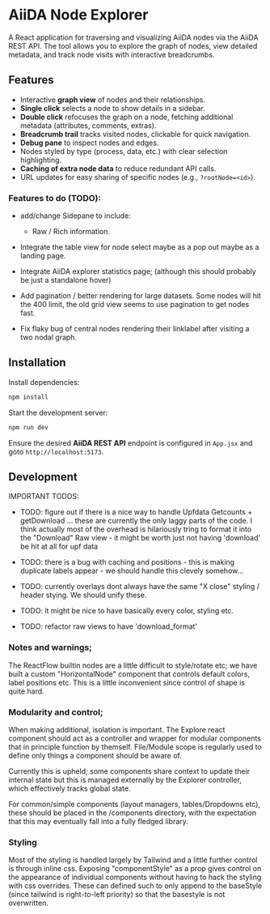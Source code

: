 # AiiDA Node Explorer

A React application for traversing and visualizing AiiDA nodes via the AiiDA REST API. The tool allows you to explore the graph of nodes, view detailed metadata, and track node visits with interactive breadcrumbs.

## Features

- Interactive **graph view** of nodes and their relationships.
- **Single click** selects a node to show details in a sidebar.
- **Double click** refocuses the graph on a node, fetching additional metadata (attributes, comments, extras).
- **Breadcrumb trail** tracks visited nodes, clickable for quick navigation.
- **Debug pane** to inspect nodes and edges.
- Nodes styled by type (process, data, etc.) with clear selection highlighting.
- **Caching of extra node data** to reduce redundant API calls.
- URL updates for easy sharing of specific nodes (e.g., `?rootNode=<id>`).

### Features to do (TODO):

- add/change Sidepane to include:
  - Raw / Rich information.
- Integrate the table view for node select maybe as a pop out maybe as a landing page.

- Integrate AiiDA explorer statistics page; (although this should probably be just a standalone hover)

- Add pagination / better rendering for large datasets. Some nodes will hit the 400 limit, the old grid view seems to use pagination to get nodes fast.

- Fix flaky bug of central nodes rendering their linklabel after visiting a two nodal graph.

## Installation

Install dependencies:

```bash
npm install
```

Start the development server:

```bash
npm run dev
```

Ensure the desired **AiiDA REST API** endpoint is configured in `App.jsx` and goto `http://localhost:5173`.

## Development

IMPORTANT TODOS:

- TODO: figure out if there is a nice way to handle Upfdata Getcounts + getDownload ... these are currently the only laggy parts of the code. I think actually most of the overhead is hilariously tring to format it into the "Download" Raw view - it might be worth just not having 'download' be hit at all for upf data

- TODO: there is a bug with caching and positions - this is making duplicate labels appear - we should handle this clevely somehow...

- TODO: currently overlays dont always have the same "X close" styling / header stying. We should unify these.

- TODO: it might be nice to have basically every color, styling etc.

- TODO: refactor raw views to have 'download_format'

### Notes and warnings;

The ReactFlow builtin nodes are a little difficult to style/rotate etc; we have built a custom "HorizontalNode" component that controls default colors, label positions etc. This is a little inconvenient since control of shape is quite hard.

### Modularity and control;

When making additional, isolation is important. The Explore react component should act as a controller and wrapper for modular components that in principle function by themself. File/Module scope is regularly used to define only things a component should be aware of.

Currently this is upheld; some components share context to update their internal state but this is managed externally by the Explorer controller, which effectively tracks global state.

For common/simple components (layout managers, tables/Dropdowns etc), these should be placed in the /components directory, with the expectation that this may eventually fall into a fully fledged library.

### Styling

Most of the styling is handled largely by Tailwind and a little further control is through inline css. Exposing "componentStyle" as a prop gives control on the appearance of individual components without having to hack the styling with css overrides. These can defined such to only append to the baseStyle (since tailwind is right-to-left priority) so that the basestyle is not overwritten.
